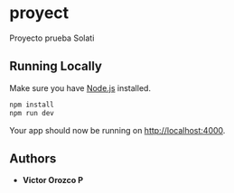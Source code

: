 # proyect

Proyecto prueba Solati

## Running Locally

Make sure you have [Node.js](https://nodejs.org/) installed.

```sh
npm install
npm run dev
```

Your app should now be running on [http://localhost:4000](http://localhost:4000/).

## Authors

* **Victor Orozco P** 
